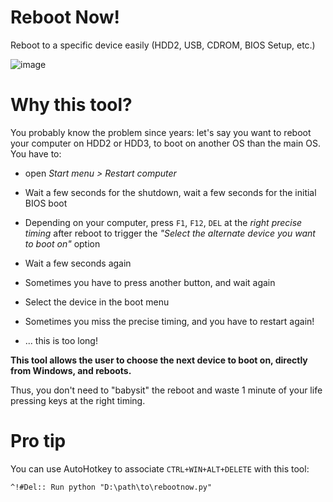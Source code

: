 # Reboot Now!

Reboot to a specific device easily (HDD2, USB, CDROM, BIOS Setup, etc.) 

![image](https://user-images.githubusercontent.com/6168083/85631445-d6d60300-b675-11ea-95d4-32dee62ae18b.png)

# Why this tool?

You probably know the problem since years: let's say you want to reboot your computer on HDD2 or HDD3, to boot on another OS than the main OS. You have to:

* open *Start menu > Restart computer*

* Wait a few seconds for the shutdown, wait a few seconds for the initial BIOS boot

* Depending on your computer, press `F1`, `F12`, `DEL` at the *right precise timing* after reboot to trigger the *"Select the alternate device you want to boot on"* option

* Wait a few seconds again

* Sometimes you have to press another button, and wait again

* Select the device in the boot menu

* Sometimes you miss the precise timing, and you have to restart again!

* ... this is too long!

**This tool allows the user to choose the next device to boot on, directly from Windows, and reboots.**

Thus, you don't need to "babysit" the reboot and waste 1 minute of your life pressing keys at the right timing.

# Pro tip

You can use AutoHotkey to associate `CTRL+WIN+ALT+DELETE` with this tool:

    ^!#Del:: Run python "D:\path\to\rebootnow.py"
